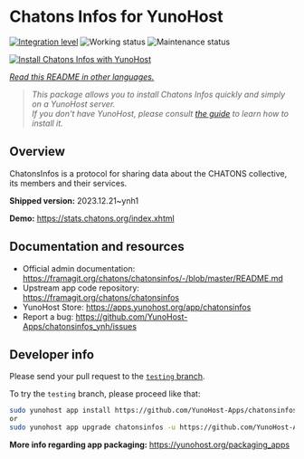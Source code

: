 <!--
N.B.: This README was automatically generated by <https://github.com/YunoHost/apps/tree/master/tools/readme_generator>
It shall NOT be edited by hand.
-->

# Chatons Infos for YunoHost

[![Integration level](https://apps.yunohost.org/badge/integration/chatonsinfos)](https://ci-apps.yunohost.org/ci/apps/chatonsinfos/)
![Working status](https://apps.yunohost.org/badge/state/chatonsinfos)
![Maintenance status](https://apps.yunohost.org/badge/maintained/chatonsinfos)

[![Install Chatons Infos with YunoHost](https://install-app.yunohost.org/install-with-yunohost.svg)](https://install-app.yunohost.org/?app=chatonsinfos)

*[Read this README in other languages.](./ALL_README.md)*

> *This package allows you to install Chatons Infos quickly and simply on a YunoHost server.*  
> *If you don't have YunoHost, please consult [the guide](https://yunohost.org/install) to learn how to install it.*

## Overview

ChatonsInfos is a protocol for sharing data about the CHATONS collective, its members and their services.


**Shipped version:** 2023.12.21~ynh1

**Demo:** <https://stats.chatons.org/index.xhtml>
## Documentation and resources

- Official admin documentation: <https://framagit.org/chatons/chatonsinfos/-/blob/master/README.md>
- Upstream app code repository: <https://framagit.org/chatons/chatonsinfos>
- YunoHost Store: <https://apps.yunohost.org/app/chatonsinfos>
- Report a bug: <https://github.com/YunoHost-Apps/chatonsinfos_ynh/issues>

## Developer info

Please send your pull request to the [`testing` branch](https://github.com/YunoHost-Apps/chatonsinfos_ynh/tree/testing).

To try the `testing` branch, please proceed like that:

```bash
sudo yunohost app install https://github.com/YunoHost-Apps/chatonsinfos_ynh/tree/testing --debug
or
sudo yunohost app upgrade chatonsinfos -u https://github.com/YunoHost-Apps/chatonsinfos_ynh/tree/testing --debug
```

**More info regarding app packaging:** <https://yunohost.org/packaging_apps>
